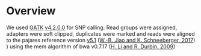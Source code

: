 # Overview 
We used [GATK](https://www.nature.com/articles/ng.806) [v4.2.0.0](https://gatk.broadinstitute.org/hc/en-us/sections/360012354372-4-2-0-0) for SNP calling. Read groups were assigned, adapters were soft clipped, duplicates were marked and reads were aligned to the pajares reference version [v5.1](http://www.arabis-alpina.org/data/ArabisAlpina/assemblies/V5.1/Arabis_alpina.MPIPZ.version_5.1.chr.all.fasta.gz) ([W.-B. Jiao and K. Schneeberger, 2017](https://www.sciencedirect.com/science/article/pii/S1369526616301315?via%3Dihub)) ) using the mem algorithm of bwa v0.7.17 ([H. Li and R. Durbin, 2009](https://pubmed.ncbi.nlm.nih.gov/19451168/))

